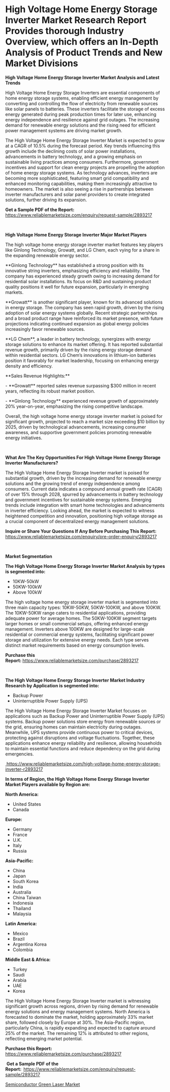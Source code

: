 <p><h1>High Voltage Home Energy Storage Inverter Market Research Report Provides thorough Industry Overview, which offers an In-Depth Analysis of Product Trends and New Market Divisions</h1></p><p><strong>High Voltage Home Energy Storage Inverter Market Analysis and Latest Trends</strong></p>
<p><p>High Voltage Home Energy Storage Inverters are essential components of home energy storage systems, enabling efficient energy management by converting and controlling the flow of electricity from renewable sources like solar panels to batteries. These inverters facilitate the storage of excess energy generated during peak production times for later use, enhancing energy independence and resilience against grid outages. The increasing demand for renewable energy solutions and the rising need for efficient power management systems are driving market growth.</p><p>The High Voltage Home Energy Storage Inverter Market is expected to grow at a CAGR of 10.5% during the forecast period. Key trends influencing this growth include the declining costs of solar power installations, advancements in battery technology, and a growing emphasis on sustainable living practices among consumers. Furthermore, government incentives and support for clean energy projects are propelling the adoption of home energy storage systems. As technology advances, inverters are becoming more sophisticated, featuring smart grid compatibility and enhanced monitoring capabilities, making them increasingly attractive to homeowners. The market is also seeing a rise in partnerships between inverter manufacturers and solar panel providers to create integrated solutions, further driving its expansion.</p></p>
<p><strong>Get a Sample PDF of the Report:&nbsp;</strong> <a href="https://www.reliablemarketsize.com/enquiry/request-sample/2893217?utm_campaign=3112&utm_medium=2&utm_source=Github&utm_content=ia&utm_term=15032025&utm_id=high-voltage-home-energy-storage-inverter">https://www.reliablemarketsize.com/enquiry/request-sample/2893217</a></p>
<p>&nbsp;</p>
<p><strong>High Voltage Home Energy Storage Inverter Major Market Players</strong></p>
<p><p>The high voltage home energy storage inverter market features key players like Ginlong Technology, Growatt, and LG Chem, each vying for a share in the expanding renewable energy sector.</p><p>**Ginlong Technology** has established a strong position with its innovative string inverters, emphasizing efficiency and reliability. The company has experienced steady growth owing to increasing demand for residential solar installations. Its focus on R&D and sustaining product quality positions it well for future expansion, particularly in emerging markets.</p><p>**Growatt** is another significant player, known for its advanced solutions in energy storage. The company has seen rapid growth, driven by the rising adoption of solar energy systems globally. Recent strategic partnerships and a broad product range have reinforced its market presence, with future projections indicating continued expansion as global energy policies increasingly favor renewable sources. </p><p>**LG Chem**, a leader in battery technology, synergizes with energy storage solutions to enhance its market offering. It has reported substantial revenue growth, primarily driven by the rising energy storage demand within residential sectors. LG Chem’s innovations in lithium-ion batteries position it favorably for market leadership, focusing on enhancing energy density and efficiency.</p><p>**Sales Revenue Highlights:** </p><p>- **Growatt** reported sales revenue surpassing $300 million in recent years, reflecting its robust market position.</p><p>- **Ginlong Technology** experienced revenue growth of approximately 20% year-on-year, emphasizing the rising competitive landscape.</p><p>Overall, the high voltage home energy storage inverter market is poised for significant growth, projected to reach a market size exceeding $10 billion by 2025, driven by technological advancements, increasing consumer awareness, and supportive government policies promoting renewable energy initiatives.</p></p>
<p>&nbsp;</p>
<p><strong>What Are The Key Opportunities For High Voltage Home Energy Storage Inverter Manufacturers?</strong></p>
<p><p>The High Voltage Home Energy Storage Inverter market is poised for substantial growth, driven by the increasing demand for renewable energy solutions and the growing trend of energy independence among consumers. Current data indicates a compound annual growth rate (CAGR) of over 15% through 2028, spurred by advancements in battery technology and government incentives for sustainable energy systems. Emerging trends include integration with smart home technologies and advancements in inverter efficiency. Looking ahead, the market is expected to witness heightened competition and innovation, positioning high voltage storage as a crucial component of decentralized energy management solutions.</p></p>
<p><strong>Inquire or Share Your Questions If Any Before Purchasing This Report:</strong> <a href="https://www.reliablemarketsize.com/enquiry/pre-order-enquiry/2893217?utm_campaign=3112&utm_medium=2&utm_source=Github&utm_content=ia&utm_term=15032025&utm_id=high-voltage-home-energy-storage-inverter">https://www.reliablemarketsize.com/enquiry/pre-order-enquiry/2893217</a></p>
<p>&nbsp;</p>
<p><strong>Market Segmentation</strong></p>
<p><strong>The High Voltage Home Energy Storage Inverter Market Analysis by types is segmented into:</strong></p>
<p><ul><li>10KW-50kW</li><li>50KW-100kW</li><li>Above 100kW</li></ul></p>
<p><p>The high voltage home energy storage inverter market is segmented into three main capacity types: 10KW-50KW, 50KW-100KW, and above 100KW. The 10KW-50KW range caters to residential applications, providing adequate power for average homes. The 50KW-100KW segment targets larger homes or small commercial setups, offering enhanced energy management. Inverters above 100KW are designed for large-scale residential or commercial energy systems, facilitating significant power storage and utilization for extensive energy needs. Each type serves distinct market requirements based on energy consumption levels.</p></p>
<p><strong>Purchase this Report:&nbsp;</strong><a href="https://www.reliablemarketsize.com/purchase/2893217?utm_campaign=3112&utm_medium=2&utm_source=Github&utm_content=ia&utm_term=15032025&utm_id=high-voltage-home-energy-storage-inverter">https://www.reliablemarketsize.com/purchase/2893217</a></p>
<p>&nbsp;</p>
<p><strong>The High Voltage Home Energy Storage Inverter Market Industry Research by Application is segmented into:</strong></p>
<p><ul><li>Backup Power</li><li>Uninterruptible Power Supply (UPS)</li></ul></p>
<p><p>The High Voltage Home Energy Storage Inverter Market focuses on applications such as Backup Power and Uninterruptible Power Supply (UPS) systems. Backup power solutions store energy from renewable sources or the grid, ensuring homes can maintain electricity during outages. Meanwhile, UPS systems provide continuous power to critical devices, protecting against disruptions and voltage fluctuations. Together, these applications enhance energy reliability and resilience, allowing households to maintain essential functions and reduce dependency on the grid during emergencies.</p></p>
<p><a href="https://www.reliablemarketsize.com/high-voltage-home-energy-storage-inverter-r2893217?utm_campaign=3112&utm_medium=2&utm_source=Github&utm_content=ia&utm_term=15032025&utm_id=high-voltage-home-energy-storage-inverter">&nbsp;https://www.reliablemarketsize.com/high-voltage-home-energy-storage-inverter-r2893217</a></p>
<p><strong>In terms of Region, the High Voltage Home Energy Storage Inverter Market Players available by Region are:</strong></p>
<p>
    <p> <strong> North America: </strong>
        <ul>
            <li>United States</li>
            <li>Canada</li>
        </ul>
        </p> 
    <p> <strong> Europe: </strong>
        <ul>
            <li>Germany</li>
            <li>France</li>
            <li>U.K.</li>
            <li>Italy</li>
            <li>Russia</li>
        </ul>
        </p> 
    <p> <strong> Asia-Pacific: </strong>
        <ul>
            <li>China</li>
            <li>Japan</li>
            <li>South Korea</li>
            <li>India</li>
            <li>Australia</li>
            <li>China Taiwan</li>
            <li>Indonesia</li>
            <li>Thailand</li>
            <li>Malaysia</li>
        </ul>
        </p> 
    <p> <strong> Latin America: </strong>
        <ul>
            <li>Mexico</li>
            <li>Brazil</li>
            <li>Argentina Korea</li>
            <li>Colombia</li>
        </ul>
        </p> 
    <p> <strong> Middle East & Africa: </strong>
        <ul>
            <li>Turkey</li>
            <li>Saudi</li>
            <li>Arabia</li>
            <li>UAE</li>
            <li>Korea</li>
        </ul>
    </p>
    </p>
<p><p>The High Voltage Home Energy Storage Inverter market is witnessing significant growth across regions, driven by rising demand for renewable energy solutions and energy management systems. North America is forecasted to dominate the market, holding approximately 33% market share, followed closely by Europe at 30%. The Asia-Pacific region, particularly China, is rapidly expanding and expected to capture around 25% of the market. The remaining 12% is attributed to other regions, reflecting emerging market potential.</p></p>
<p><strong>Purchase this Report: </strong><a href="https://www.reliablemarketsize.com/purchase/2893217?utm_campaign=3112&utm_medium=2&utm_source=Github&utm_content=ia&utm_term=15032025&utm_id=high-voltage-home-energy-storage-inverter">https://www.reliablemarketsize.com/purchase/2893217</a></p>
<p>&nbsp;<strong>Get a Sample PDF of the Report:&nbsp;&nbsp;</strong><a href="https://www.reliablemarketsize.com/enquiry/request-sample/2893217?utm_campaign=3112&utm_medium=2&utm_source=Github&utm_content=ia&utm_term=15032025&utm_id=high-voltage-home-energy-storage-inverter">https://www.reliablemarketsize.com/enquiry/request-sample/2893217</a></p>
<p><strong></strong></p>
<p><p><a href="https://github.com/awalinfucci/Market-Research-Report-List-1/blob/main/semiconductor-green-laser-market.md?utm_campaign=3112&utm_medium=2&utm_source=Github&utm_content=ia&utm_term=15032025&utm_id=high-voltage-home-energy-storage-inverter">Semiconductor Green Laser Market</a></p></p>